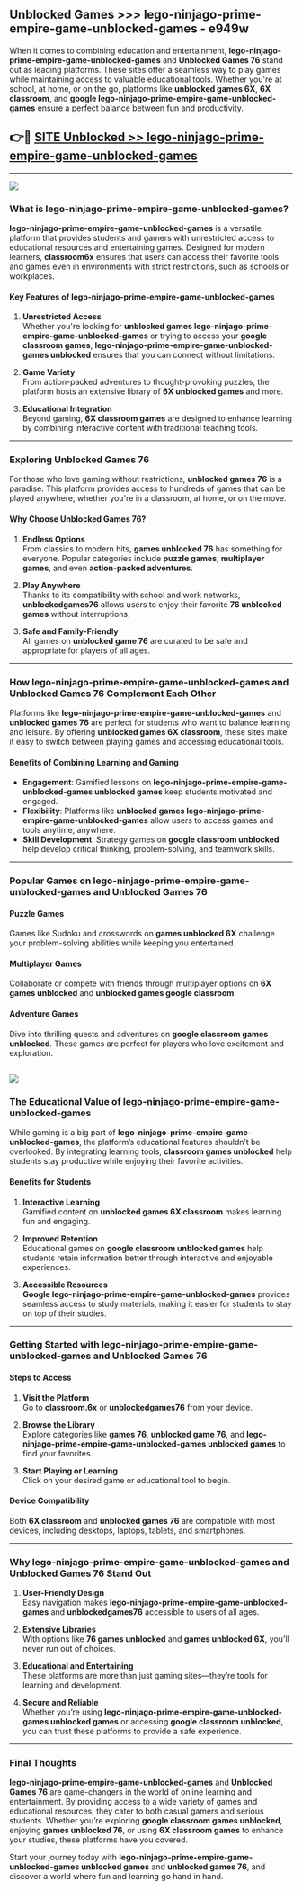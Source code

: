## Unblocked Games >>> lego-ninjago-prime-empire-game-unblocked-games - e949w 

When it comes to combining education and entertainment, **lego-ninjago-prime-empire-game-unblocked-games** and **Unblocked Games 76** stand out as leading platforms. These sites offer a seamless way to play games while maintaining access to valuable educational tools. Whether you're at school, at home, or on the go, platforms like **unblocked games 6X**, **6X classroom**, and **google lego-ninjago-prime-empire-game-unblocked-games** ensure a perfect balance between fun and productivity.
## 👉🔴 [SITE Unblocked >> lego-ninjago-prime-empire-game-unblocked-games](http://premium.freeplayer.one?title=lego-ninjago-prime-empire-game-unblocked-games&ref=22JU)
---
<a href="http://premium.freeplayer.one?title=lego-ninjago-prime-empire-game-unblocked-games&ref=22JU/"><img src="https://github.com/user-attachments/assets/438f12ca-57a4-47a3-8ead-c64da593a1e5"/></a>
### What is lego-ninjago-prime-empire-game-unblocked-games?  

**lego-ninjago-prime-empire-game-unblocked-games** is a versatile platform that provides students and gamers with unrestricted access to educational resources and entertaining games. Designed for modern learners, **classroom6x** ensures that users can access their favorite tools and games even in environments with strict restrictions, such as schools or workplaces.  

#### Key Features of lego-ninjago-prime-empire-game-unblocked-games  

1. **Unrestricted Access**  
   Whether you're looking for **unblocked games lego-ninjago-prime-empire-game-unblocked-games** or trying to access your **google classroom games**, **lego-ninjago-prime-empire-game-unblocked-games unblocked** ensures that you can connect without limitations.  

2. **Game Variety**  
   From action-packed adventures to thought-provoking puzzles, the platform hosts an extensive library of **6X unblocked games** and more.  

3. **Educational Integration**  
   Beyond gaming, **6X classroom games** are designed to enhance learning by combining interactive content with traditional teaching tools.  



---

### Exploring Unblocked Games 76  

For those who love gaming without restrictions, **unblocked games 76** is a paradise. This platform provides access to hundreds of games that can be played anywhere, whether you're in a classroom, at home, or on the move.  

#### Why Choose Unblocked Games 76?  

1. **Endless Options**  
   From classics to modern hits, **games unblocked 76** has something for everyone. Popular categories include **puzzle games**, **multiplayer games**, and even **action-packed adventures**.  

2. **Play Anywhere**  
   Thanks to its compatibility with school and work networks, **unblockedgames76** allows users to enjoy their favorite **76 unblocked games** without interruptions.  

3. **Safe and Family-Friendly**  
   All games on **unblocked game 76** are curated to be safe and appropriate for players of all ages.  

---

### How lego-ninjago-prime-empire-game-unblocked-games and Unblocked Games 76 Complement Each Other  

Platforms like **lego-ninjago-prime-empire-game-unblocked-games** and **unblocked games 76** are perfect for students who want to balance learning and leisure. By offering **unblocked games 6X classroom**, these sites make it easy to switch between playing games and accessing educational tools.  

#### Benefits of Combining Learning and Gaming  

- **Engagement**: Gamified lessons on **lego-ninjago-prime-empire-game-unblocked-games unblocked games** keep students motivated and engaged.  
- **Flexibility**: Platforms like **unblocked games lego-ninjago-prime-empire-game-unblocked-games** allow users to access games and tools anytime, anywhere.  
- **Skill Development**: Strategy games on **google classroom unblocked** help develop critical thinking, problem-solving, and teamwork skills.  

---

### Popular Games on lego-ninjago-prime-empire-game-unblocked-games and Unblocked Games 76  

#### Puzzle Games  

Games like Sudoku and crosswords on **games unblocked 6X** challenge your problem-solving abilities while keeping you entertained.  

#### Multiplayer Games  

Collaborate or compete with friends through multiplayer options on **6X games unblocked** and **unblocked games google classroom**.  

#### Adventure Games  

Dive into thrilling quests and adventures on **google classroom games unblocked**. These games are perfect for players who love excitement and exploration.  

<a href="http://download.freeplayer.one?title=lego-ninjago-prime-empire-game-unblocked-games&ref=23D/"><img src="https://github.com/user-attachments/assets/fe0c3e91-c8e1-489c-acf0-e2f614c12fb8"/></a>
---

### The Educational Value of lego-ninjago-prime-empire-game-unblocked-games  

While gaming is a big part of **lego-ninjago-prime-empire-game-unblocked-games**, the platform’s educational features shouldn’t be overlooked. By integrating learning tools, **classroom games unblocked** help students stay productive while enjoying their favorite activities.  

#### Benefits for Students  

1. **Interactive Learning**  
   Gamified content on **unblocked games 6X classroom** makes learning fun and engaging.  

2. **Improved Retention**  
   Educational games on **google classroom unblocked games** help students retain information better through interactive and enjoyable experiences.  

3. **Accessible Resources**  
   **Google lego-ninjago-prime-empire-game-unblocked-games** provides seamless access to study materials, making it easier for students to stay on top of their studies.  

---

### Getting Started with lego-ninjago-prime-empire-game-unblocked-games and Unblocked Games 76  

#### Steps to Access  

1. **Visit the Platform**  
   Go to **classroom.6x** or **unblockedgames76** from your device.  

2. **Browse the Library**  
   Explore categories like **games 76**, **unblocked game 76**, and **lego-ninjago-prime-empire-game-unblocked-games unblocked games** to find your favorites.  

3. **Start Playing or Learning**  
   Click on your desired game or educational tool to begin.  

#### Device Compatibility  

Both **6X classroom** and **unblocked games 76** are compatible with most devices, including desktops, laptops, tablets, and smartphones.  

---

### Why lego-ninjago-prime-empire-game-unblocked-games and Unblocked Games 76 Stand Out  

1. **User-Friendly Design**  
   Easy navigation makes **lego-ninjago-prime-empire-game-unblocked-games** and **unblockedgames76** accessible to users of all ages.  

2. **Extensive Libraries**  
   With options like **76 games unblocked** and **games unblocked 6X**, you’ll never run out of choices.  

3. **Educational and Entertaining**  
   These platforms are more than just gaming sites—they’re tools for learning and development.  

4. **Secure and Reliable**  
   Whether you’re using **lego-ninjago-prime-empire-game-unblocked-games unblocked games** or accessing **google classroom unblocked**, you can trust these platforms to provide a safe experience.  

---

### Final Thoughts  

**lego-ninjago-prime-empire-game-unblocked-games** and **Unblocked Games 76** are game-changers in the world of online learning and entertainment. By providing access to a wide variety of games and educational resources, they cater to both casual gamers and serious students. Whether you’re exploring **google classroom games unblocked**, enjoying **games unblocked 76**, or using **6X classroom games** to enhance your studies, these platforms have you covered.  

Start your journey today with **lego-ninjago-prime-empire-game-unblocked-games unblocked games** and **unblocked games 76**, and discover a world where fun and learning go hand in hand.  